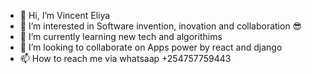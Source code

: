 - 👋 Hi, I’m Vincent Eliya
- 👀 I’m interested in Software invention, inovation and collaboration :sunglasses:
- 🌱 I’m currently learning new tech and algorithims
- 💞️ I’m looking to collaborate on Apps power by react and django
- 📫 How to reach me via whatsaap +254757759443

<!---
eliya35/eliya35 is a ✨ special ✨ repository because its `README.md` (this file) appears on your GitHub profile.
You can click the Preview link to take a look at your changes.
--->
